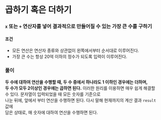 # 곱하기 혹은 더하기
### ```x``` 또는 ```+``` 연산자를 넣어 결과적으로 만들어질 수 있는 가장 큰 수를 구하기
#### 조건
- 모든 연산은 연산자 종류와 상관없이 왼쪽에서부터 순서대로 이루어진다.
- 가장 큰 수는 항상 20억 이하의 정수가 되도록 입력이 이루어진다.
### 풀이
**두 수에 대하여 연산을 수행할 때, 두 수 중에서 하나라도 1 이하인 경우에는 더하며,  
두 수가 모두 2이상인 경우에는 곱하면 된다.**
이러한 원리를 이용하면 매우 쉽게 해결할 수 있다. 문자열이 입력되었을 때 모든 숫자를 기준으로  
나눈 뒤에, 앞에서 부터 연산을 수행하면 된다. 다시 말해 현재까지의 계산 결과 ```result```  값에  
담은 상태로, 매 숫자에 대하여 연산을 수행하면 된다.

